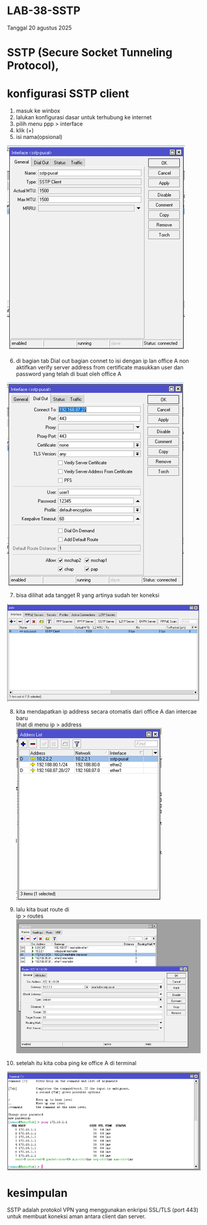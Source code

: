 # LAB-38-SSTP
Tanggal 20 agustus 2025
# SSTP (Secure Socket Tunneling Protocol),


# konfigurasi SSTP client 
1. masuk ke winbox
2. lalukan konfigurasi dasar untuk terhubung ke internet
3. pilih menu ppp > interface
4. klik (+)
5. isi nama(opsional)

![m](z1.PNG)

6. di bagian tab Dial out bagian connet to isi dengan ip lan office A non aktifkan verify server address from certificate masukkan user dan password yang telah di buat oleh office A

![M](z2.PNG)

7. bisa dilihat ada tangget R yang artinya sudah ter koneksi

![M](z3.PNG)

8. kita mendapatkan ip address secara otomatis dari office A dan intercae baru     
   lihat di menu ip > address
![M](z4.PNG)

9. lalu kita buat route di     
   ip > routes
![M](z5.PNG)

10. setelah itu kita coba ping ke office  A di terminal 

![M](z6.PNG)

# kesimpulan 

SSTP adalah protokol VPN yang menggunakan enkripsi SSL/TLS (port 443) untuk membuat koneksi aman antara client dan server.
